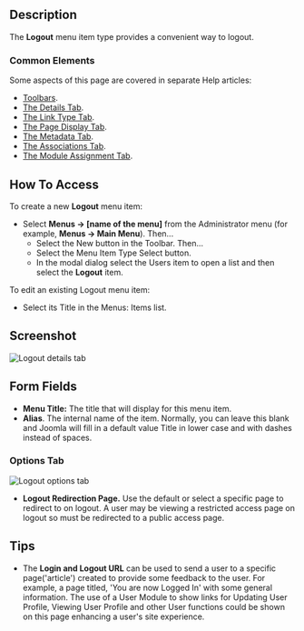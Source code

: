 <!-- Filename: Help4.x:Menu_Item:_Logout / Display title: Logout -->

## Description

The **Logout** menu item type provides a convenient way to logout.

### Common Elements

Some aspects of this page are covered in separate Help articles:

* [Toolbars](jdocmanual?article=help/common-elements/toolbars).
* [The Details Tab](jdocmanual?article=help/menu-items-common/menu-item-details).
* [The Link Type Tab](jdocmanual?article=help/menu-items-common/menu-item-link-type).
* [The Page Display Tab](jdocmanual?article=help/menu-items-common/menu-item-page-display).
* [The Metadata Tab](jdocmanual?article=help/menu-items-common/menu-item-metadata).
* [The Associations Tab](jdocmanual?article=help/common-elements/edit-associations).
* [The Module Assignment Tab](jdocmanual?article=help/menu-items-common/menu-item-module-assignment).

## How To Access

To create a new **Logout** menu item:

- Select **Menus → \[name of the menu\]** from the Administrator
  menu (for example, **Menus → Main Menu**). Then...
  - Select the New button in the Toolbar. Then...
  - Select the Menu Item Type Select button.
  - In the modal dialog select the Users item to open a list and then
    select the **Logout** item.

To edit an existing Logout menu item:

- Select its Title in the Menus: Items list.

## Screenshot

![Logout details tab](../../../en/images/menu-items/users-logout-details-tab.png)

## Form Fields

- **Menu Title:** The title that will display for this menu item.
- **Alias**. The internal name of the item. Normally, you can leave this
  blank and Joomla will fill in a default value Title in lower case and
  with dashes instead of spaces.

### Options Tab

![Logout options tab](../../../en/images/menu-items/users-logout-options-tab.png)

- **Logout Redirection Page.** Use the default or select a specific page
  to redirect to on logout. A user may be viewing a restricted access
  page on logout so must be redirected to a public access page.

## Tips

- The **Login and Logout URL** can be used to send a user to a specific
  page('article') created to provide some feedback to the user. For
  example, a page titled, 'You are now Logged In' with some general
  information. The use of a User Module to show links for Updating User
  Profile, Viewing User Profile and other User functions could be shown
  on this page enhancing a user's site experience.
